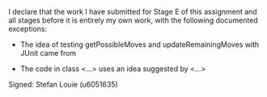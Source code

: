 I declare that the work I have submitted for Stage E of this assignment and all stages before it is entirely my own work, with the
following documented exceptions:

* The idea of testing getPossibleMoves and updateRemainingMoves with JUnit came from <Lecture material>

* The code in class <...> uses an idea suggested by <...>

Signed: Stefan Louie (u6051635)